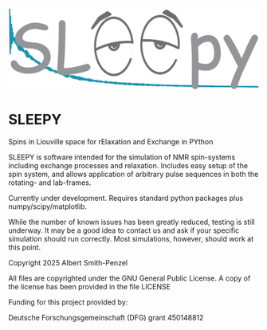 <img src="https://github.com/alsinmr/SLEEPY_tutorial/blob/main/JupyterBook/logo_dark.png" alt="drawing" width="600"/>

# SLEEPY
Spins in Liouville space for rElaxation and Exchange in PYthon

SLEEPY is software intended for the simulation of NMR spin-systems including exchange processes and relaxation. Includes easy setup of the spin system, and allows application of arbitrary pulse sequences in both the rotating- and lab-frames.

Currently under development. Requires standard python packages plus numpy/scipy/matplotlib.

While the number of known issues has been greatly reduced, testing is still underway. It may be a good idea to contact us and ask if your specific simulation should run correctly. Most simulations, however, should work at this point.

Copyright 2025 Albert Smith-Penzel

All files are copyrighted under the GNU General Public License. A copy of the license has been provided in the file LICENSE

Funding for this project provided by:

Deutsche Forschungsgemeinschaft (DFG) grant 450148812
